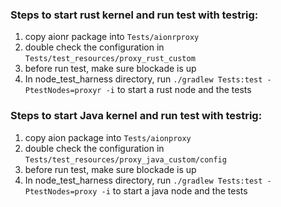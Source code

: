 ### Steps to start rust kernel and run test with testrig:
1. copy aionr package into `Tests/aionrproxy`
2. double check the configuration in `Tests/test_resources/proxy_rust_custom`
3. before run test, make sure blockade is up
4. In node_test_harness directory, run `./gradlew Tests:test -PtestNodes=proxyr -i` to start a rust node and the tests

### Steps to start Java kernel and run test with testrig:
1. copy aion package into `Tests/aionproxy`
2. double check the configuration in `Tests/test_resources/proxy_java_custom/config`
3. before run test, make sure blockade is up
4. In node_test_harness directory, run `./gradlew Tests:test -PtestNodes=proxy -i` to start a java node and the tests